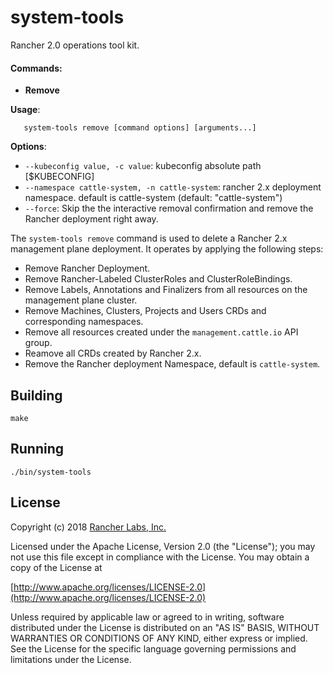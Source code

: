 system-tools
============

Rancher 2.0 operations tool kit.

#### Commands:
- **Remove**

**Usage**:
```
   system-tools remove [command options] [arguments...]
```

**Options**:

-   `--kubeconfig value, -c value`:                 kubeconfig absolute path [$KUBECONFIG]
-   `--namespace cattle-system, -n cattle-system`:  rancher 2.x deployment namespace. default is cattle-system (default: "cattle-system")
-   `--force`:                                      Skip the the interactive removal confirmation and remove the Rancher deployment right away.


The `system-tools remove` command is used to delete a Rancher 2.x management plane deployment. It operates by applying the following steps:
- Remove Rancher Deployment.
- Remove Rancher-Labeled ClusterRoles and ClusterRoleBindings.
- Remove Labels, Annotations and Finalizers from all resources on the management plane cluster.
- Remove Machines, Clusters, Projects and Users CRDs and corresponding namespaces.
- Remove all resources created under the `management.cattle.io` API group.
- Reamove all CRDs created by Rancher 2.x.
- Remove the Rancher deployment Namespace, default is `cattle-system`.


## Building

`make`


## Running

`./bin/system-tools`

## License
Copyright (c) 2018 [Rancher Labs, Inc.](http://rancher.com)

Licensed under the Apache License, Version 2.0 (the "License");
you may not use this file except in compliance with the License.
You may obtain a copy of the License at

[http://www.apache.org/licenses/LICENSE-2.0](http://www.apache.org/licenses/LICENSE-2.0)

Unless required by applicable law or agreed to in writing, software
distributed under the License is distributed on an "AS IS" BASIS,
WITHOUT WARRANTIES OR CONDITIONS OF ANY KIND, either express or implied.
See the License for the specific language governing permissions and
limitations under the License.
